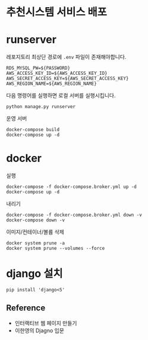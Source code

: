 # 추천시스템 서비스 배포

# runserver
레포지토리 최상단 경로에 ```.env``` 파일이 존재해야합니다. 
```
RDS_MYSQL_PW=${PASSWORD}
AWS_ACCESS_KEY_ID=${AWS_ACCESS_KEY_ID} 
AWS_SECRET_ACCESS_KEY=${AWS_SECRET_ACCESS_KEY} 
AWS_REGION_NAME=${AWS_REGION_NAME} 
```
다음 명령어를 실행하면 로컬 서버를 실행시킵니다.
```shell
python manage.py runserver
```
운영 서버
```shell
docker-compose build
docker-compose up -d
```
# docker
실행
```
docker-compose -f docker-compose.broker.yml up -d
docker-compose up -d
```
내리기
```shell
docker-compose -f docker-compose.broker.yml down -v
docker-compose down -v
```
이미지/컨테이너/볼륨 삭제
```shell
docker system prune -a
docker system prune --volumes --force
```



# django 설치
```
pip install 'django<5'
```


## Reference
- 인터랙티브 웹 페이지 만들기
- 이한영의 Djagno 입문

